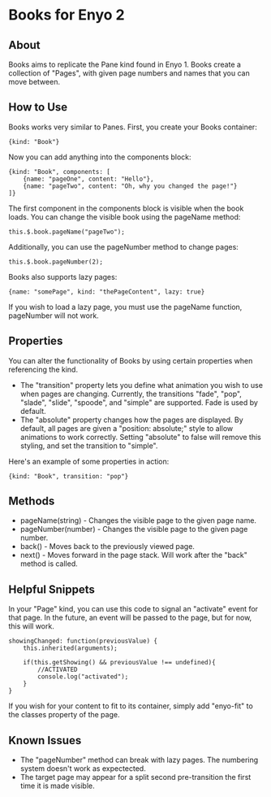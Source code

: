 Books for Enyo 2
================

About
-----

Books aims to replicate the Pane kind found in Enyo 1. Books create a collection of "Pages", with given page numbers and names that you can move between.

How to Use
----------

Books works very similar to Panes. First, you create your Books container:

	{kind: "Book"}

Now you can add anything into the components block:

	{kind: "Book", components: [
	    {name: "pageOne", content: "Hello"},
	    {name: "pageTwo", content: "Oh, why you changed the page!"}
	]}
	
The first component in the components block is visible when the book loads. You can change the visible book using the pageName method: 

	this.$.book.pageName("pageTwo");

Additionally, you can use the pageNumber method to change pages:
	
	this.$.book.pageNumber(2);

Books also supports lazy pages:

	{name: "somePage", kind: "thePageContent", lazy: true}

If you wish to load a lazy page, you must use the pageName function, pageNumber will not work.

Properties
----------

You can alter the functionality of Books by using certain properties when referencing the kind.

- The "transition" property lets you define what animation you wish to use when pages are changing. Currently, the transitions "fade", "pop", "slade", "slide", "spoode", and "simple" are supported. Fade is used by default.
- The "absolute" property changes how the pages are displayed. By default, all pages are given a "position: absolute;" style to allow animations to work correctly. Setting "absolute" to false will remove this styling, and set the transition to "simple".

Here's an example of some properties in action:

	{kind: "Book", transition: "pop"}

Methods
-------
	
- pageName(string) - Changes the visible page to the given page name.
- pageNumber(number) - Changes the visible page to the given page number. 
- back() - Moves back to the previously viewed page.
- next() - Moves forward in the page stack. Will work after the "back" method is called.

Helpful Snippets
----------------

In your "Page" kind, you can use this code to signal an "activate" event for that page. In the future, an event will be passed to the page, but for now, this will work.
	
	showingChanged: function(previousValue) {
		this.inherited(arguments);

		if(this.getShowing() && previousValue !== undefined){
			//ACTIVATED
			console.log("activated");
		}
	}

If you wish for your content to fit to its container, simply add "enyo-fit" to the classes property of the page.

Known Issues
------------

- The "pageNumber" method can break with lazy pages. The numbering system doesn't work as expectected.
- The target page may appear for a split second pre-transition the first time it is made visible.